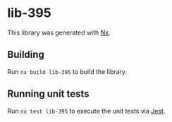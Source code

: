 # lib-395

This library was generated with [Nx](https://nx.dev).

## Building

Run `nx build lib-395` to build the library.

## Running unit tests

Run `nx test lib-395` to execute the unit tests via [Jest](https://jestjs.io).
